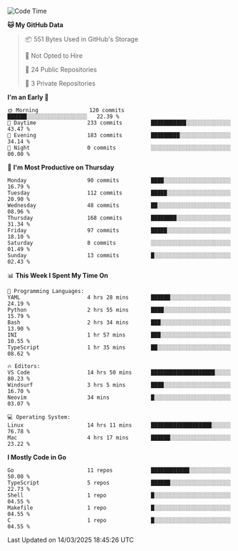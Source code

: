 <!--START_SECTION:waka-->
![Code Time](http://img.shields.io/badge/Code%20Time-1%2C142%20hrs%2023%20mins-blue)

**🐱 My GitHub Data** 

> 📦 551 Bytes Used in GitHub's Storage 
 > 
> 🚫 Not Opted to Hire
 > 
> 📜 24 Public Repositories 
 > 
> 🔑 3 Private Repositories 
 > 
**I'm an Early 🐤** 

```text
🌞 Morning                120 commits         ██████░░░░░░░░░░░░░░░░░░░   22.39 % 
🌆 Daytime                233 commits         ███████████░░░░░░░░░░░░░░   43.47 % 
🌃 Evening                183 commits         █████████░░░░░░░░░░░░░░░░   34.14 % 
🌙 Night                  0 commits           ░░░░░░░░░░░░░░░░░░░░░░░░░   00.00 % 
```
📅 **I'm Most Productive on Thursday** 

```text
Monday                   90 commits          ████░░░░░░░░░░░░░░░░░░░░░   16.79 % 
Tuesday                  112 commits         █████░░░░░░░░░░░░░░░░░░░░   20.90 % 
Wednesday                48 commits          ██░░░░░░░░░░░░░░░░░░░░░░░   08.96 % 
Thursday                 168 commits         ████████░░░░░░░░░░░░░░░░░   31.34 % 
Friday                   97 commits          █████░░░░░░░░░░░░░░░░░░░░   18.10 % 
Saturday                 8 commits           ░░░░░░░░░░░░░░░░░░░░░░░░░   01.49 % 
Sunday                   13 commits          █░░░░░░░░░░░░░░░░░░░░░░░░   02.43 % 
```


📊 **This Week I Spent My Time On** 

```text
💬 Programming Languages: 
YAML                     4 hrs 28 mins       ██████░░░░░░░░░░░░░░░░░░░   24.19 % 
Python                   2 hrs 55 mins       ████░░░░░░░░░░░░░░░░░░░░░   15.79 % 
Bash                     2 hrs 34 mins       ███░░░░░░░░░░░░░░░░░░░░░░   13.90 % 
INI                      1 hr 57 mins        ███░░░░░░░░░░░░░░░░░░░░░░   10.55 % 
TypeScript               1 hr 35 mins        ██░░░░░░░░░░░░░░░░░░░░░░░   08.62 % 

🔥 Editors: 
VS Code                  14 hrs 50 mins      ████████████████████░░░░░   80.23 % 
Windsurf                 3 hrs 5 mins        ████░░░░░░░░░░░░░░░░░░░░░   16.70 % 
Neovim                   34 mins             █░░░░░░░░░░░░░░░░░░░░░░░░   03.07 % 

💻 Operating System: 
Linux                    14 hrs 11 mins      ███████████████████░░░░░░   76.78 % 
Mac                      4 hrs 17 mins       ██████░░░░░░░░░░░░░░░░░░░   23.22 % 
```

**I Mostly Code in Go** 

```text
Go                       11 repos            ████████████░░░░░░░░░░░░░   50.00 % 
TypeScript               5 repos             ██████░░░░░░░░░░░░░░░░░░░   22.73 % 
Shell                    1 repo              █░░░░░░░░░░░░░░░░░░░░░░░░   04.55 % 
Makefile                 1 repo              █░░░░░░░░░░░░░░░░░░░░░░░░   04.55 % 
C                        1 repo              █░░░░░░░░░░░░░░░░░░░░░░░░   04.55 % 
```




 Last Updated on 14/03/2025 18:45:26 UTC
<!--END_SECTION:waka-->
